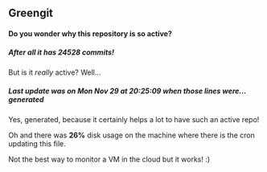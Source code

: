 ## Greengit

#### Do you wonder why this repository is so active?

##### After all it has 24528 commits!

But is it *really* active? Well...

##### Last update was on Mon Nov 29 at 20:25:09 when those lines were... generated

Yes, generated, because it certainly helps a lot to have such an active repo!

Oh and there was **26%** disk usage on the machine
where there is the cron updating this file.

Not the best way to monitor a VM in the cloud but it works! :)
